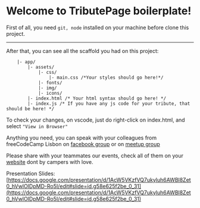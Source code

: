 # Welcome to TributePage boilerplate!

First of all, you need ```git, node``` installed on your machine before clone this project.
___
After that, you can see all the scaffold you had on this project:
```
    |- app/
        |- assets/
            |- css/
                |- main.css /*Your styles should go here!*/
            |- fonts/
            |- img/
            |- icons/
        |- index.html /* Your html syntax should go here! */
        |- index.js /* If you have any js code for your tribute, that should be here! */
```

To check your changes, on vscode, just do right-click on index.html, and select ```"View in Browser"```

Anything you need, you can speak with your colleagues from freeCodeCamp Lisbon on [facebook group](https://www.facebook.com/groups/free.code.camp.lisbon/) or on [meetup group](https://www.meetup.com/pt-BR/freeCodeCamp-Lisbon/)

Please share with your teammates our events, check all of them on your [website](http://www.freecodecamplisbon.org) dont by campers with love.

Presentation Slides: [https://docs.google.com/presentation/d/1AcW5VKzfVQ7ukyluh6AWBl8Zet0_hVwlOIDpMD-Ro5I/edit#slide=id.g58e625f2be_0_31](https://docs.google.com/presentation/d/1AcW5VKzfVQ7ukyluh6AWBl8Zet0_hVwlOIDpMD-Ro5I/edit#slide=id.g58e625f2be_0_31)
